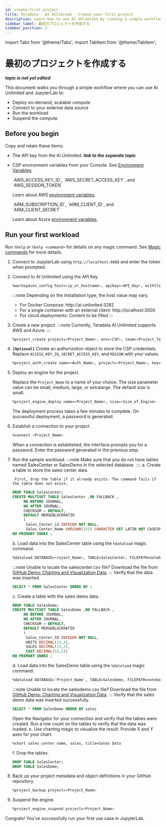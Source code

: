 ```yaml
---
id: create-first-project
title: Teradata - AI Unlimited - Create your first project
description: Learn how to use AI Unlimited by running a simple workflow in a Jupyter notebook.
sidebar_label: 最初のプロジェクトを作成する
sidebar_position: 2
---
```

import Tabs from '@theme/Tabs';
import TabItem from '@theme/TabItem';

# 最初のプロジェクトを作成する

***topic is not yet edited***

This document walks you through a simple workflow where you can use AI Unlimited and JupyterLab to:

* Deploy on-demand, scalable compute
* Connect to your external data source
* Run the workload
* Suspend the compute

## Before you begin

Copy and retain these items:

- The API key from the AI Unlimited. ***link to the separate topic***

- CSP environment variables from your Console. See [Environment Variables](https://docs.aws.amazon.com/sdkref/latest/guide/environment-variables.html).

  <Tabs>
    <TabItem value="aws" label="AWS" default>
    `AWS_ACCESS_KEY_ID`, `AWS_SECRET_ACCESS_KEY`, and `AWS_SESSION_TOKEN`

  Learn about AWS [environment variables](https://docs.aws.amazon.com/sdkref/latest/guide/environment-variables.html).
  
  </TabItem>
    <TabItem value="azure" label="Azure">
    `ARM_SUBSCRIPTION_ID`, `ARM_CLIENT_ID`, and `ARM_CLIENT_SECRET`

  Learn about Azure [environment variables](https://github.com/paulbouwer/terraform-azure-quickstarts-samples/blob/master/README.md#azure-authentication).
  
  </TabItem>
    </Tabs> 


## Run your first workload

Run `%help` or `%help <command>` for details on any magic command. See [Magic commands](/docs/explore-and-analyze-data/magic-commands.md) for more details.

1. Connect to JupyterLab using `http://localhost:8888` and enter the token when prompted.
2. Connect to AI Unlimited using the API Key.
    ```bash
    %workspaces_config host=<ip_or_hostname>, apikey=<API_Key>, withtls=F
    ```
    :::note
    Depending on the installation type, the host value may vary.
    - For Docker Compose: http://ai-unlimited:3282
    - For a single container with an external client: http://localhost:3000
    - For cloud deployments: Content to be filled
    :::
3. Create a new project.
    :::note
    Currently, Teradata AI Unlimited supports AWS and Azure.
    :::
    ```bash
    %project_create project=<Project_Name>, env=<CSP>, team=<Project_Team>
    ```
4. **`[Optional]`** Create an authorization object to store the CSP credentials.
    Replace `ACCESS_KEY_ID`, `SECRET_ACCESS_KEY`, and `REGION` with your values.
    ```bash
    %project_auth_create name=<Auth_Name>, project=<Project_Name>, key=<ACCESS_KEY_ID>, secret=<SECRET_ACCESS_KEy>, region=<REGION>
    ```
5. Deploy an engine for the project.

    Replace the `Project_Name` to a name of your choice. The size parameter value can be small, medium, large, or extralarge. The default size is small.
    ```bash
    %project_engine_deploy name=<Project_Name>, size=<Size_of_Engine>
    ```
    The deployment process takes a few minutes to complete. On successful deployment, a password is generated.
6. Establish a connection to your project.
    ```bash
    %connect <Project_Name>
    ```
    When a connection is established, the interface prompts you for a password. Enter the password generated in the previous step.

7. Run the sample workload.
    :::note
    Make sure that you do not have tables named SalesCenter or SalesDemo in the selected database.
    ::::
    a. Create a table to store the sales center data.
      
        First, drop the table if it already exists. The command fails if the table does not exist.
    ```sql
    DROP TABLE SalesCenter;
    CREATE MULTISET TABLE SalesCenter ,NO FALLBACK ,
         NO BEFORE JOURNAL,
         NO AFTER JOURNAL,
         CHECKSUM = DEFAULT,
         DEFAULT MERGEBLOCKRATIO
         (
          Sales_Center_id INTEGER NOT NULL,
          Sales_Center_Name VARCHAR(255) CHARACTER SET LATIN NOT CASESPECIFIC)
    NO PRIMARY INDEX ;
    ```
    b. Load data into the SalesCenter table using the `%dataload` magic command.
    ```bash
    %dataload DATABASE=<roject_Name>, TABLE=SalesCenter, FILEPATH=notebooks/sql/data/salescenter.csv
    ```
    :::note
    Unable to locate the salescenter.csv file? Download the file from [GitHub Demo: Charting and Visualization Data](https://github.com/Teradata/jupyter-demos/tree/main/Getting_Started/Charting_and_Visualization/data).
    :::
    Verify that the data was inserted.
    ```sql
    SELECT * FROM SalesCenter ORDER BY 1
    ```
    c. Create a table with the sales demo data.
    ```sql
    DROP TABLE SalesDemo;
    CREATE MULTISET TABLE SalesDemo ,NO FALLBACK ,
         NO BEFORE JOURNAL,
         NO AFTER JOURNAL,
         CHECKSUM = DEFAULT,
         DEFAULT MERGEBLOCKRATIO
         (
          Sales_Center_ID INTEGER NOT NULL,
          UNITS DECIMAL(15,4),
          SALES DECIMAL(15,2),
          COST DECIMAL(15,2))
    NO PRIMARY INDEX ;
    ```
    d. Load data into the SalesDemo table using the `%dataload` magic command.
    ```bash
    %dataload DATABASE=`Project_Name`, TABLE=SalesDemo, FILEPATH=notebooks/sql/data/salesdemo.csv
    ```
    :::note
    Unable to locate the salesdemo.csv file? Download the file from [GitHub Demo: Charting and Visualization Data](https://github.com/Teradata/jupyter-demos/tree/main/Getting_Started/Charting_and_Visualization/data).
    :::
    Verify that the sales demo data was inserted successfully.
    ```sql
    SELECT * FROM SalesDemo ORDER BY sales
    ```
    Open the Navigator for your connection and verify that the tables were created. Run a row count on the tables to verify that the data was loaded.
    e. Use charting magic to visualize the result.
    Provide X and Y axes for your chart.
    ```bash
    %chart sales_center_name, sales, title=Sales Data
    ```
    f.	Drop the tables.
    ```sql
    DROP TABLE SalesCenter;
    DROP TABLE SalesDemo;
    ```
8. Back up your project metadata and object definitions in your GitHub repository.

    ```bash
    %project_backup project=<Project_Name>
    ```
9. Suspend the engine.
    ```bash
    %project_engine_suspend project=<Project_Name>
    ```

Congrats! You've successfully run your first use case in JupyterLab.
